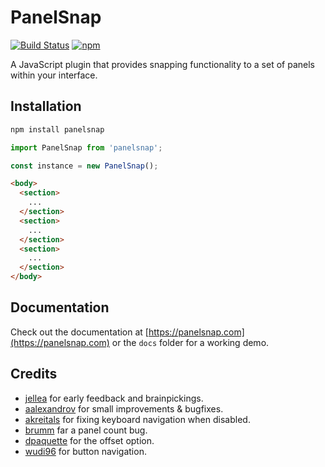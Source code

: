 # PanelSnap

[![Build Status](https://travis-ci.org/guidobouman/panelsnap.svg?branch=develop)](https://travis-ci.org/guidobouman/panelsnap)
[![npm](https://img.shields.io/npm/v/panelsnap.svg)](https://www.npmjs.com/package/panelsnap)

A JavaScript plugin that provides snapping functionality to a set of panels within your interface.

## Installation

```bash
npm install panelsnap
```

```js
import PanelSnap from 'panelsnap';

const instance = new PanelSnap();
```

```html
<body>
  <section>
    ...
  </section>
  <section>
    ...
  </section>
  <section>
    ...
  </section>
</body>
```

## Documentation

Check out the documentation at [https://panelsnap.com](https://panelsnap.com) or the `docs` folder for a working demo.

## Credits

- [jellea](https://github.com/jellea) for early feedback and brainpickings.
- [aalexandrov](https://github.com/aalexandrov) for small improvements & bugfixes.
- [akreitals](https://github.com/akreitals) for fixing keyboard navigation when disabled.
- [brumm](https://github.com/brumm) far a panel count bug.
- [dpaquette](https://github.com/dpaquette) for the offset option.
- [wudi96](https://github.com/wudi96) for button navigation.
